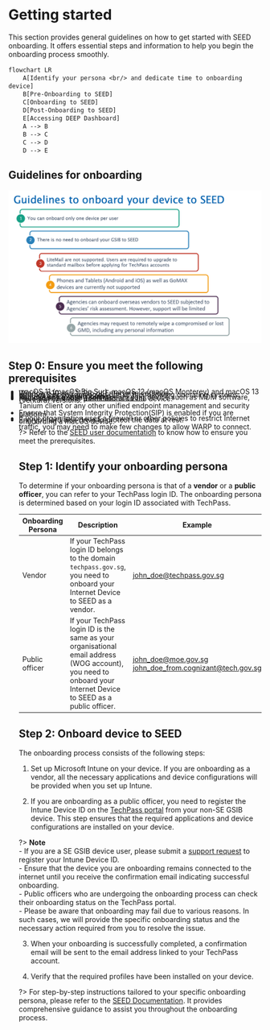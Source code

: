 # Getting started

This section provides general guidelines on how to get started with SEED onboarding. It offers essential steps and information to help you begin the onboarding process smoothly. 

```mermaid
flowchart LR
    A[Identify your persona <br/> and dedicate time to onboarding device]
    B[Pre-Onboarding to SEED]
    C[Onboarding to SEED]
    D[Post-Onboarding to SEED]
    E[Accessing DEEP Dashboard]
    A --> B
    B --> C
    C --> D
    D --> E
```



## Guidelines for onboarding

![guidelines-to-onboard-your-device-to-seed](images/guidelines-to-onboard-your-device-to-seed.png)


## Step 0: Ensure you meet the following prerequisites

<ul style="list-style-type: disc; margin-left: -3px;">
<li style="margin-bottom:-20px">You need an active <a href="https://docs.developer.tech.gov.sg/docs/techpass-user-guide/onboard-to-techpass">TechPass account</a>.</li>
<li style="margin-bottom:-20px">Request SEED provisioning. </li>
<li style="margin-bottom:-20px">Internet Device running on one of the following operating systems:</li>
    <li style="margin-bottom:-20px">Windows 10 and 11 Pro or Enterprise versions.</li>
    <li style="margin-bottom:-20px">macOS 11 (macOS Big Sur), macOS 12 (macOS Monterey) and macOS 13 (Ventura) versions.</li>
<li style="margin-bottom:-20px">Have administrator permissions on the device.</li>
<li style="margin-bottom:-20px">Remove any existing software on your device such as MDM software, Tanium client or any other unified endpoint management and security platform.</li>
<li style="margin-bottom:-20px">Ensure that System Integrity Protection(SIP) is enabled if you are onboarding a macOS device.</li>
<li style="margin-bottom:-20px">Encrypt hard disk drive to protect the data at rest.</li>
<li style="margin-bottom:-20px">If your organisation uses a firewall or other policies to restrict Internet traffic, you may need to make few changes to allow WARP to connect.</li>  

?> Refer to the [SEED user documentation](https://docs.developer.tech.gov.sg/docs/security-suite-for-engineering-endpoint-devices/prerequisites-for-onboarding) to know how to ensure you meet the prerequisites.

## Step 1: Identify your onboarding persona

To determine if your onboarding persona is that of a **vendor** or a **public officer**, you can refer to your TechPass login ID. The onboarding persona is determined based on your login ID associated with TechPass.

| Onboarding Persona 	| Description 	| Example 	|
|---	|---	|---	|
| Vendor 	| If your TechPass login ID belongs to the domain ```techpass.gov.sg```, you need to onboard your Internet Device to SEED as a vendor. 	| john_doe@techpass.gov.sg 	|
| Public officer 	| If your TechPass login ID is the same as your organisational email address (WOG account), you need to onboard your Internet Device to SEED as a public officer. 	| john_doe@moe.gov.sg<br>john_doe_from.cognizant@tech.gov.sg 	|

## Step 2: Onboard device to SEED

The onboarding process consists of the following steps:

1. Set up Microsoft Intune on your device. If you are onboarding as a vendor, all the necessary applications and device configurations will be provided when you set up Intune.

2. If you are onboarding as a public officer, you need to register the Intune Device ID on the [TechPass portal](https://portal.techpass.gov.sg/secure/account/profile) from your non-SE GSIB device. This step ensures that the required applications and device configurations are installed on your device. 

?> **Note**<br>- If you are a SE GSIB device user, please submit a [support request](https://go.gov.sg/seed-techpass-support) to register your Intune Device ID. <br>- Ensure that the device you are onboarding remains connected to the internet until you receive the confirmation email indicating successful onboarding.<br>- Public officers who are undergoing the onboarding process can check their onboarding status on the TechPass portal.<br>- Please be aware that onboarding may fail due to various reasons. In such cases, we will provide the specific onboarding status and the necessary action required from you to resolve the issue. 

3. When your onboarding is successfully completed, a confirmation email will be sent to the email address linked to your TechPass account.

4. Verify that the required profiles have been installed on your device.

?> For step-by-step instructions tailored to your specific onboarding persona, please refer to the [SEED Documentation](https://docs.developer.tech.gov.sg/docs/security-suite-for-engineering-endpoint-devices/onboard-device/onboard-device-to-seed). It provides comprehensive guidance to assist you throughout the onboarding process.

  







